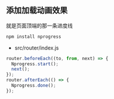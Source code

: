## 添加加载动画效果

就是页面顶端的那一条进度线

```bash
npm install nprogress
```

- src/router/index.js

```js
router.beforeEach((to, from, next) => {
  Nprogress.start();
  next();
});
router.afterEach(() => {
  Nprogress.done();
});
```
